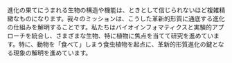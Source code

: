 進化の果てにうまれる生物の構造や機能は、ときとして信じられないほど複雑精緻なものになります。我々のミッションは、こうした革新的形質に通底する進化の仕組みを解明することです。私たちはバイオインフォマティクスと実験的アプローチを統合し、さまざまな生物、特に植物に焦点を当てて研究を進めています。特に、動物を「食べて」しまう食虫植物を起点に、革新的形質進化の鍵となる現象の解明を進めています。